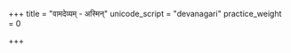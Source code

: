 +++
title = "वामदेव्यम् - अस्मिन्"
unicode_script = "devanagari"
practice_weight = 0

+++
<div class="js_include" url="/vedAH/sAma/paravastu-saama/devaH/indraH/vAmadevyam-asmin/"  newLevelForH1="1" includeTitle="true"> </div>